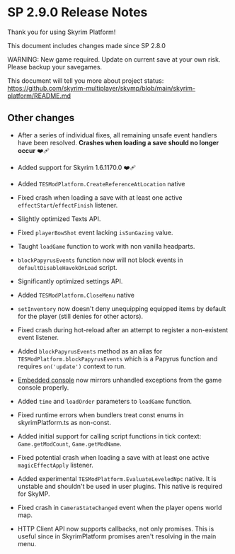 # SP 2.9.0 Release Notes

Thank you for using Skyrim Platform!

This document includes changes made since SP 2.8.0

WARNING: New game required. Update on current save at your own risk. Please backup your savegames.

This document will tell you more about project status: https://github.com/skyrim-multiplayer/skymp/blob/main/skyrim-platform/README.md
## Other changes

- After a series of individual fixes, all remaining unsafe event handlers have been resolved. **Crashes when loading a save should no longer occur** ❤️‍🩹


- Added support for Skyrim 1.6.1170.0 ❤️‍🩹


- Added `TESModPlatform.CreateReferenceAtLocation` native


- Fixed crash when loading a save with at least one active `effectStart`/`effectFinish` listener.


- Slightly optimized Texts API.


- Fixed `playerBowShot` event lacking `isSunGazing` value.


- Taught `loadGame` function to work with non vanilla headparts.


- `blockPapyrusEvents` function now will not block events in `defaultDisableHavokOnLoad` script.


- Significantly optimized settings API.


- Added `TESModPlatform.CloseMenu` native


- `setInventory` now doesn't deny unequipping equipped items by default for the player (still denies for other actors).


- Fixed crash during hot-reload after an attempt to register a non-existent event listener.


- Added `blockPapyrusEvents` method as an alias for `TESModPlatform.blockPapyrusEvents` which is a Papyrus function and requires `on('update')` context to run.


- [Embedded console](https://github.com/skyrim-multiplayer/skymp/blob/592c6527ed91e6c97a38d143f4ae1cdab9c3268e/docs/release/sp-2.8.md?plain=1#L68) now mirrors unhandled exceptions from the game console properly.


- Added `time` and `loadOrder` parameters to `loadGame` function.


- Fixed runtime errors when bundlers treat const enums in skyrimPlatform.ts as non-const.


- Added initial support for calling script functions in tick context: `Game.getModCount`, `Game.getModName`.


- Fixed potential crash when loading a save with at least one active `magicEffectApply` listener.


- Added experimental `TESModPlatform.EvaluateLeveledNpc` native. It is unstable and shouldn't be used in user plugins. This native is required for SkyMP.


- Fixed crash in `CameraStateChanged` event when the player opens world map.


- HTTP Client API now supports callbacks, not only promises. This is useful since in SkyrimPlatform promises aren't resolving in the main menu.
